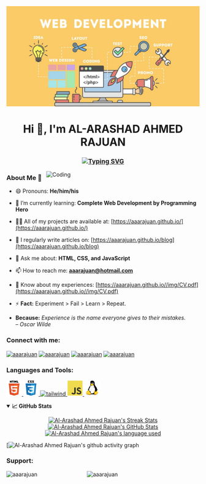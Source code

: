 [![MasterHead](https://github.com/aaarajuan/aaarajuan/blob/main/img/Shutterstock-lqkMYchQGJ.jpg)](https://aaarajuan.github.io)

<h1 align="center">Hi 👋, I'm AL-ARASHAD AHMED RAJUAN</h1>
<h3 align="center">
 <a href="https://git.io/typing-svg"><img src="https://readme-typing-svg.herokuapp.com?font=Source+Code+Pro&weight=600&size=24&pause=1000&color=51DD5D&background=F8F7F700&width=435&lines=Thanks+For+Visiting+%F0%9F%98%8A+!!!;A+Passionate+Student.;Eager+to+Learn.;Fast+Learner.;New+in+Web+Development+Career.;From+Bangladesh." alt="Typing SVG" /></a>
</h3>

<img align="right" alt="Coding" width="400" src="https://cdn.dribbble.com/users/1162077/screenshots/3848914/programmer.gif">

### About Me 🚀
<!--- 🔭 I’m currently working on [demo](#) -->
- 😄 Pronouns: **He/him/his**
 
- 🌱 I’m currently learning: **Complete Web Development by Programming Hero**
<!--- 👯 I’m looking to collaborate on [demo](#)

- 🤝 I’m looking for help with [demo](#) -->

- 👨‍💻 All of my projects are available at: [https://aaarajuan.github.io/](https://aaarajuan.github.io/)

- 📝 I regularly write articles on: [https://aaarajuan.github.io/blog](https://aaarajuan.github.io/blog)

- 💬 Ask me about: **HTML, CSS, and JavaScript**

- 📫 How to reach me: **aaarajuan@hotmail.com**

- 📄 Know about my experiences: [https://aaarajuan.github.io//img/CV.pdf](https://aaarajuan.github.io//img/CV.pdf)

- ⚡ **Fact:** Experiment > Fail > Learn > Repeat.
- **Because:** <em>Experience is the name everyone gives to their mistakes. <br/>– Oscar Wilde</em>

<h3 align="left">Connect with me:</h3>
<p align="left">
<a href="https://dev.to/aaarajuan" target="blank"><img align="center" src="https://raw.githubusercontent.com/rahuldkjain/github-profile-readme-generator/master/src/images/icons/Social/devto.svg" alt="aaarajuan" height="30" width="40" /></a>
<a href="https://twitter.com/aaarajuan" target="blank"><img align="center" src="https://raw.githubusercontent.com/rahuldkjain/github-profile-readme-generator/master/src/images/icons/Social/twitter.svg" alt="aaarajuan" height="30" width="40" /></a>
<a href="https://linkedin.com/in/aaarajuan" target="blank"><img align="center" src="https://raw.githubusercontent.com/rahuldkjain/github-profile-readme-generator/master/src/images/icons/Social/linked-in-alt.svg" alt="aaarajuan" height="30" width="40" /></a>
<a href="https://fb.com/0xaaarajuan" target="blank"><img align="center" src="https://raw.githubusercontent.com/rahuldkjain/github-profile-readme-generator/master/src/images/icons/Social/facebook.svg" alt="aaarajuan" height="30" width="40" /></a>
<!--
<a href="https://instagram.com/aaarajuan" target="blank"><img align="center" src="https://raw.githubusercontent.com/rahuldkjain/github-profile-readme-generator/master/src/images/icons/Social/instagram.svg" alt="aaarajuan" height="30" width="40" /></a>
<a href="https://medium.com/@aaarajuan" target="blank"><img align="center" src="https://raw.githubusercontent.com/rahuldkjain/github-profile-readme-generator/master/src/images/icons/Social/medium.svg" alt="@aaarajuan" height="30" width="40" /></a>
 <a href="https://www.youtube.com/c/aaarajuan" target="blank"><img align="center" src="https://raw.githubusercontent.com/rahuldkjain/github-profile-readme-generator/master/src/images/icons/Social/youtube.svg" alt="aaarajuan" height="30" width="40" /></a>
<a href="https://www.hackerrank.com/aaarajuan" target="blank"><img align="center" src="https://raw.githubusercontent.com/rahuldkjain/github-profile-readme-generator/master/src/images/icons/Social/hackerrank.svg" alt="aaarajuan" height="30" width="40" /></a>
 -->
</p>

<h3 align="left">Languages and Tools:</h3>
<p align="left"> 
  <a href="https://www.w3.org/html/" target="_blank" rel="noreferrer"> <img src="https://raw.githubusercontent.com/devicons/devicon/master/icons/html5/html5-original-wordmark.svg" alt="html5" width="40" height="40"/> </a> 
  <a href="https://www.w3schools.com/css/" target="_blank" rel="noreferrer"> <img src="https://raw.githubusercontent.com/devicons/devicon/master/icons/css3/css3-original-wordmark.svg" alt="css3" width="40" height="40"/> </a>
  <a href="https://tailwindcss.com/" target="_blank" rel="noreferrer"> <img src="https://www.vectorlogo.zone/logos/tailwindcss/tailwindcss-icon.svg" alt="tailwind" width="40" height="40"/> </a> 
  <a href="https://developer.mozilla.org/en-US/docs/Web/JavaScript" target="_blank" rel="noreferrer"> <img src="https://raw.githubusercontent.com/devicons/devicon/master/icons/javascript/javascript-original.svg" alt="javascript" width="40" height="40"/> </a> 
  <a href="https://www.linux.org/" target="_blank" rel="noreferrer"> <img src="https://raw.githubusercontent.com/devicons/devicon/master/icons/linux/linux-original.svg" alt="linux" width="40" height="40"/> </a> 
  
  <!-- <a href="https://www.gnu.org/software/bash/" target="_blank" rel="noreferrer"> <img src="https://www.vectorlogo.zone/logos/gnu_bash/gnu_bash-icon.svg" alt="bash" width="40" height="40"/> </a>
  <a href="https://getbootstrap.com" target="_blank" rel="noreferrer"> <img src="https://raw.githubusercontent.com/devicons/devicon/master/icons/bootstrap/bootstrap-plain-wordmark.svg" alt="bootstrap" width="40" height="40"/> </a>
 <a href="https://expressjs.com" target="_blank" rel="noreferrer"> <img src="https://raw.githubusercontent.com/devicons/devicon/master/icons/express/express-original-wordmark.svg" alt="express" width="40" height="40"/> </a> 
  <a href="https://firebase.google.com/" target="_blank" rel="noreferrer"> <img src="https://www.vectorlogo.zone/logos/firebase/firebase-icon.svg" alt="firebase" width="40" height="40"/> </a> 
  <a href="https://git-scm.com/" target="_blank" rel="noreferrer"> <img src="https://www.vectorlogo.zone/logos/git-scm/git-scm-icon.svg" alt="git" width="40" height="40"/> </a>
  <a href="https://heroku.com" target="_blank" rel="noreferrer"> <img src="https://www.vectorlogo.zone/logos/heroku/heroku-icon.svg" alt="heroku" width="40" height="40"/> </a> 
  <a href="https://www.adobe.com/in/products/illustrator.html" target="_blank" rel="noreferrer"> <img src="https://www.vectorlogo.zone/logos/adobe_illustrator/adobe_illustrator-icon.svg" alt="illustrator" width="40" height="40"/> </a>
  <a href="https://www.mongodb.com/" target="_blank" rel="noreferrer"> <img src="https://raw.githubusercontent.com/devicons/devicon/master/icons/mongodb/mongodb-original-wordmark.svg" alt="mongodb" width="40" height="40"/> </a> 
  <a href="https://www.mysql.com/" target="_blank" rel="noreferrer"> <img src="https://raw.githubusercontent.com/devicons/devicon/master/icons/mysql/mysql-original-wordmark.svg" alt="mysql" width="40" height="40"/> </a> <a href="https://nodejs.org" target="_blank" rel="noreferrer"> <img src="https://raw.githubusercontent.com/devicons/devicon/master/icons/nodejs/nodejs-original-wordmark.svg" alt="nodejs" width="40" height="40"/> </a> 
  <a href="https://www.photoshop.com/en" target="_blank" rel="noreferrer"> <img src="https://raw.githubusercontent.com/devicons/devicon/master/icons/photoshop/photoshop-line.svg" alt="photoshop" width="40" height="40"/> </a> 
  <a href="https://reactjs.org/" target="_blank" rel="noreferrer"> <img src="https://raw.githubusercontent.com/devicons/devicon/master/icons/react/react-original-wordmark.svg" alt="react" width="40" height="40"/> </a> 
  <a href="https://reactnative.dev/" target="_blank" rel="noreferrer"> <img src="https://reactnative.dev/img/header_logo.svg" alt="reactnative" width="40" height="40"/> </a> -->
</p>

<details open="">
  <summary>
    <b>📈 GitHub Stats</b>
  </summary>
  <p align="center">
    <a href="ttps://github.com/aaarajuan/aaarajuan"><img alt="Al-Arashad Ahmed Rajuan's Streak Stats" src="https://github-readme-streak-stats.herokuapp.com/?user=aaarajuan&theme=highcontrast"/></a>
    <a href="https://github.com/aaarajuan/aaarajuan"><img alt="Al-Arashad Ahmed Rajuan's GitHub Stats" src="https://github-readme-stats.vercel.app/api?username=aaarajuan&show_icons=true&theme=merko" width=55%/></a>
    <a href="[https://github.com/mitul3737/mitul3737](https://github.com/aaarajuan/aaarajuan)"><img alt="Al-Arashad Ahmed Rajuan's language used" src="https://github-readme-stats.vercel.app/api/top-langs/?username=aaarajuan&layout=compact&langs_count=8&theme=gruvbox" width=40%/></a>
</details>

<!--
<details>
<summary><b>Open Source Contribution:</b></summary>
- 
</details>
-->

<!--
<details open="">
<summary>
  <b>Honors & Awards 🏅</b>
</summary>
- Blog shared by Dev Community [Post](https://twitter.com/ThePracticalDev/status/1476840641338527753)
</details>
-->

<!--### Blogs posts & Youtube Videos -->
<!-- BLOG-POST-LIST:START -->
<!-- BLOG-POST-LIST:END -->

[![Al-Arashad Ahmed Rajuan's github activity graph](https://github-readme-activity-graph.vercel.app/graph?username=aaarajuan&theme=github-compact&title_color=51DD5DFF&hide_border=true)

<h3 align="left">Support:</h3>
<p><a href="https://www.buymeacoffee.com/aaarajuan"> <img align="left" src="https://cdn.buymeacoffee.com/buttons/v2/default-yellow.png" height="50" width="210" alt="aaarajuan" /></a><a href="https://ko-fi.com/aaarajuan"> <img align="left" src="https://cdn.ko-fi.com/cdn/kofi3.png?v=3" height="50" width="210" alt="aaarajuan" /></a></p>
<br/><br/><br/>



<!-- <p align="left"> <a href="https://github.com/ryo-ma/github-profile-trophy"><img src="https://github-profile-trophy.vercel.app/?username=aaarajuan" alt="aaarajuan" /></a> </p> -->
